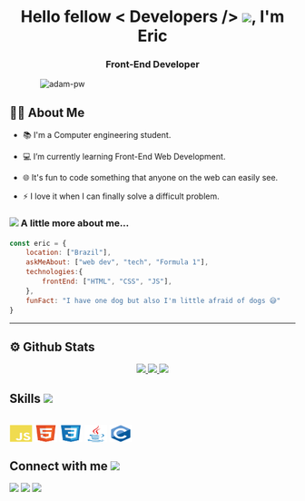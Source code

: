 <h1 align="center">Hello fellow < Developers /> <img src="https://raw.githubusercontent.com/kaueMarques/kaueMarques/master/hi.gif" width="30px">, I'm Eric</h1>
<h3 align="center">Front-End Developer</h3>
<img align="right"  src="https://github.com/Adam-pw/Adam-pw/blob/main/animation_500_kxa883sd.gif" alt="adam-pw" width="450px" />
<br>
<h2>👨‍💻 About Me</h2>

- 📚 I'm a Computer engineering student.

- 💻 I’m currently learning Front-End Web Development.

- 🌐 It's fun to code something that anyone on the web can easily see.

- ⚡ I love it when I can finally solve a difficult problem.

### <img src="https://camo.githubusercontent.com/fab95a765b1aceb9f1023ecba5af5bd2aa9e3706b0cf132bce3c7da05608d233/68747470733a2f2f6f7268756e2e6465762f696d672f63726f772e706e67" width="30"> A little more about me...  

```javascript
const eric = {
    location: ["Brazil"],
    askMeAbout: ["web dev", "tech", "Formula 1"],
    technologies:{
        frontEnd: ["HTML", "CSS", "JS"],
    },
    funFact: "I have one dog but also I'm little afraid of dogs 😅"
}
```

---

<h2>⚙️ Github Stats</h2>
<div align="center">
  <a href="https://github.com/oericdacosta">
    <img src="https://activity-graph.herokuapp.com/graph?username=oericdacosta&theme=redical&hide_border=true&area=true"/>
  <img height="180em" src="https://github-readme-stats.vercel.app/api?username=oericdacosta&show_icons=true&theme=tokyonight&include_all_commits=true&count_private=true"/>
  <img height="180em" src="https://github-readme-stats.vercel.app/api/top-langs/?username=oericdacosta&layout=compact&langs_count=7&theme=dracula"/>
</div></a>

<h2>Skills <img src = "https://media2.giphy.com/media/QssGEmpkyEOhBCb7e1/giphy.gif?cid=ecf05e47a0n3gi1bfqntqmob8g9aid1oyj2wr3ds3mg700bl&rid=giphy.gif" width = 32px> </h2>
<div style="display: inline_block"><br>
  <img align="center" alt="Eric-Js" height="30" width="40" src="https://raw.githubusercontent.com/devicons/devicon/master/icons/javascript/javascript-plain.svg">
  <img align="center" alt="Eric-HTML" height="30" width="40" src="https://raw.githubusercontent.com/devicons/devicon/master/icons/html5/html5-original.svg">
  <img align="center" alt="Eric-CSS" height="30" width="40" src="https://raw.githubusercontent.com/devicons/devicon/master/icons/css3/css3-original.svg">
  <img align="center" alt="Eric-java" height="30" width="40" src="https://raw.githubusercontent.com/devicons/devicon/master/icons/java/java-original.svg">
  <img align="center" alt="Eric-C" height="30" width="40" src="https://raw.githubusercontent.com/devicons/devicon/master/icons/c/c-original.svg">
</div>

<h2>Connect with me <img src='https://raw.githubusercontent.com/ShahriarShafin/ShahriarShafin/main/Assets/handshake.gif' width="100px"> </h2>
<div> 
  <a href="https://www.instagram.com/o.ericdacosta/" target="_blank"><img src="https://img.shields.io/badge/-Instagram-%23E4405F?style=for-the-badge&logo=instagram&logoColor=white" target="_blank"></a>
  <a href = "mailto:ericdacosta72@gmail.com"><img src="https://img.shields.io/badge/-Gmail-%23333?style=for-the-badge&logo=gmail&logoColor=white" target="_blank"></a>
  <a href="https://www.linkedin.com/in/eric-da-costa/" target="_blank"><img src="https://img.shields.io/badge/-LinkedIn-%230077B5?style=for-the-badge&logo=linkedin&logoColor=white" target="_blank"></a>
